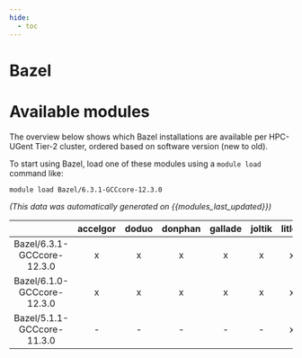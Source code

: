 ```yaml
---
hide:
  - toc
---
```


Bazel
=====

# Available modules


The overview below shows which Bazel installations are available per HPC-UGent Tier-2 cluster, ordered based on software version (new to old).

To start using Bazel, load one of these modules using a `module load` command like:

```shell
module load Bazel/6.3.1-GCCcore-12.3.0
```

*(This data was automatically generated on {{modules_last_updated}})*  

| |accelgor|doduo|donphan|gallade|joltik|litleo|shinx|
| :---: | :---: | :---: | :---: | :---: | :---: | :---: | :---: |
|Bazel/6.3.1-GCCcore-12.3.0|x|x|x|x|x|x|x|
|Bazel/6.1.0-GCCcore-12.3.0|x|x|x|x|x|x|x|
|Bazel/5.1.1-GCCcore-11.3.0|-|-|-|-|-|x|x|

